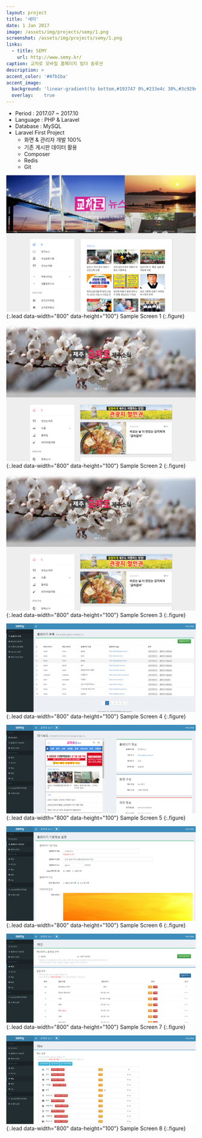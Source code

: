 ```yaml
---
layout: project
title: '새미'
date: 1 Jan 2017
image: /assets/img/projects/semy/1.png
screenshot: /assets/img/projects/semy/1.png
links:
  - title: SEMY
    url: http://www.semy.kr/
caption: 교차로 모바일 홈페이지 빌더 솔루션
description: >
accent_color: '#4fb1ba'
accent_image:
  background: 'linear-gradient(to bottom,#193747 0%,#233e4c 30%,#3c929e 50%,#d5d5d4 70%,#cdccc8 100%)'
  overlay:    true
---
```


* Period : 2017.07 ~ 2017.10
* Language : PHP & Laravel
* Database : MySQL
* Laravel First Project
  * 화면 & 관리자 개발 100%
  * 기존 게시판 데이터 활용
  * Composer
  * Redis
  * Git

![Full-width image](/assets/img/projects/semy/2.png){:.lead data-width="800" data-height="100"}
Sample Screen 1
{:.figure}

![Full-width image](/assets/img/projects/semy/3.png){:.lead data-width="800" data-height="100"}
Sample Screen 2
{:.figure}

![Full-width image](/assets/img/projects/semy/3.png){:.lead data-width="800" data-height="100"}
Sample Screen 3
{:.figure}

![Full-width image](/assets/img/projects/semy/4.png){:.lead data-width="800" data-height="100"}
Sample Screen 4
{:.figure}

![Full-width image](/assets/img/projects/semy/5.png){:.lead data-width="800" data-height="100"}
Sample Screen 5
{:.figure}

![Full-width image](/assets/img/projects/semy/6.png){:.lead data-width="800" data-height="100"}
Sample Screen 6
{:.figure}

![Full-width image](/assets/img/projects/semy/7.png){:.lead data-width="800" data-height="100"}
Sample Screen 7
{:.figure}

![Full-width image](/assets/img/projects/semy/8.png){:.lead data-width="800" data-height="100"}
Sample Screen 8
{:.figure}




